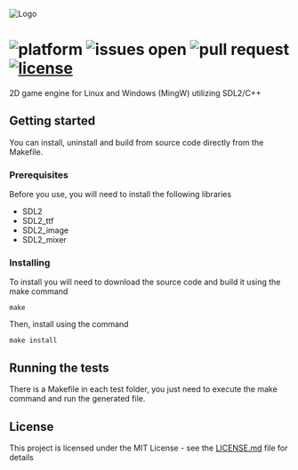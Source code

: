 ![Logo](https://github.com/lincolncpp/grape2d/blob/master/logo.png)

![platform](https://img.shields.io/badge/platform-linux%20|%20mingw-blue.svg?style=flat)
![issues open](https://img.shields.io/github/issues/lincolncpp/grape2d.svg)
![pull request](https://img.shields.io/github/issues-pr/lincolncpp/grape2d.svg)
[![license](https://img.shields.io/github/license/lincolncpp/grape2d.svg)](https://github.com/lincolncpp/grape2d/blob/master/LICENSE)
===


2D game engine for Linux and Windows (MingW) utilizing SDL2/C++

## Getting started
You can install, uninstall and build from source code directly from the Makefile.

### Prerequisites
Before you use, you will need to install the following libraries
- SDL2
- SDL2_ttf
- SDL2_image
- SDL2_mixer

### Installing
To install you will need to download the source code and build it using the make command
```
make
```
Then, install using the command
```
make install
```

## Running the tests
There is a Makefile in each test folder, you just need to execute the make command and run the generated file.

## License
This project is licensed under the MIT License - see the [LICENSE.md](https://github.com/lincolncpp/grape2d/blob/master/LICENSE) file for details
